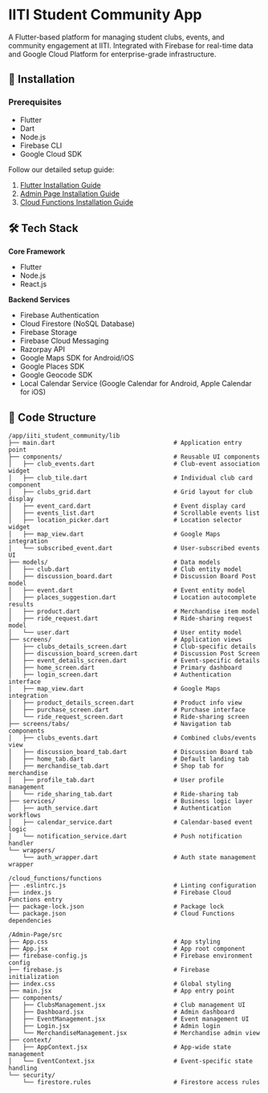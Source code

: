 # IITI Student Community App

A Flutter-based platform for managing student clubs, events, and community engagement at IITI. Integrated with Firebase for real-time data and Google Cloud Platform for enterprise-grade infrastructure.

## 📅 Installation
### Prerequisites
- Flutter  
- Dart  
- Node.js  
- Firebase CLI  
- Google Cloud SDK  

Follow our detailed setup guide:  
1. [Flutter Installation Guide](./FlutterInstallationREADME.md)  
2. [Admin Page Installation Guide](./AdminPageInstallationREADME.md)  
3. [Cloud Functions Installation Guide](./CloudFunctionsInstallationREADME.md)  

## 🛠 Tech Stack
**Core Framework**  
- Flutter  
- Node.js  
- React.js  

**Backend Services**  
- Firebase Authentication  
- Cloud Firestore (NoSQL Database)  
- Firebase Storage  
- Firebase Cloud Messaging  
- Razorpay API  
- Google Maps SDK for Android/iOS  
- Google Places SDK  
- Google Geocode SDK
- Local Calendar Service (Google Calendar for Android, Apple Calendar for iOS)

## 📁 Code Structure
```
/app/iiti_student_community/lib
├── main.dart                                 # Application entry point
├── components/                               # Reusable UI components
│   ├── club_events.dart                      # Club-event association widget
│   ├── club_tile.dart                        # Individual club card component
│   ├── clubs_grid.dart                       # Grid layout for club display
│   ├── event_card.dart                       # Event display card
│   ├── events_list.dart                      # Scrollable events list
│   ├── location_picker.dart                  # Location selector widget
│   ├── map_view.dart                         # Google Maps integration
│   └── subscribed_event.dart                 # User-subscribed events UI
├── models/                                   # Data models
│   ├── club.dart                             # Club entity model
│   ├── discussion_board.dart                 # Discussion Board Post model
│   ├── event.dart                            # Event entity model
│   ├── places_suggestion.dart                # Location autocomplete results
│   ├── product.dart                          # Merchandise item model
│   ├── ride_request.dart                     # Ride-sharing request model
│   └── user.dart                             # User entity model
├── screens/                                  # Application views
│   ├── clubs_details_screen.dart             # Club-specific details
│   ├── discussion_board_screen.dart          # Discussion Post Screen
│   ├── event_details_screen.dart             # Event-specific details
│   ├── home_screen.dart                      # Primary dashboard
│   ├── login_screen.dart                     # Authentication interface
│   ├── map_view.dart                         # Google Maps integration
│   ├── product_details_screen.dart           # Product info view
│   ├── purchase_screen.dart                  # Purchase interface
│   └── ride_request_screen.dart              # Ride-sharing screen
├── screens/tabs/                             # Navigation tab components
│   ├── clubs_events.dart                     # Combined clubs/events view
│   ├── discussion_board_tab.dart             # Discussion Board tab
│   ├── home_tab.dart                         # Default landing tab
│   ├── merchandise_tab.dart                  # Shop tab for merchandise
│   ├── profile_tab.dart                      # User profile management
│   └── ride_sharing_tab.dart                 # Ride-sharing tab
├── services/                                 # Business logic layer
│   ├── auth_service.dart                     # Authentication workflows
│   ├── calendar_service.dart                 # Calendar-based event logic
│   └── notification_service.dart             # Push notification handler
└── wrappers/
    └── auth_wrapper.dart                     # Auth state management wrapper

/cloud_functions/functions
├── .eslintrc.js                              # Linting configuration
├── index.js                                  # Firebase Cloud Functions entry
├── package-lock.json                         # Package lock
└── package.json                              # Cloud Functions dependencies

/Admin-Page/src
├── App.css                                   # App styling
├── App.jsx                                   # App root component
├── firebase-config.js                        # Firebase environment config
├── firebase.js                               # Firebase initialization
├── index.css                                 # Global styling
├── main.jsx                                  # App entry point
├── components/
│   ├── ClubsManagement.jsx                   # Club management UI
│   ├── Dashboard.jsx                         # Admin dashboard
│   ├── EventManagement.jsx                   # Event management UI
│   ├── Login.jsx                             # Admin login
│   └── MerchandiseManagement.jsx             # Merchandise admin view
├── context/
│   ├── AppContext.jsx                        # App-wide state management
│   └── EventContext.jsx                      # Event-specific state handling
└── security/
    └── firestore.rules                       # Firestore access rules

```
